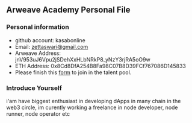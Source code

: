 ## Arweave Academy Personal File

### Personal information

- github account: kasabonline
- Email: zettaswari@gmail.com
- Arweave Address: jnV953uJ6Vpu2jSDehXxHLbNRkP8_yNzY3rjRA5oO9w
- ETH Address: 0x8Cd8DfA254B8Fa98C07B8D39FCf767086D145833
- Please finish this [form](https://docs.google.com/forms/d/e/1FAIpQLSfWA5fIIcBgmRppm3jNz5vmf9Mai_QMVil-2pO4r7YKn_Zhtw/viewform?usp=sf_link) to join in the talent pool.

### Introduce Yourself
 i'am have biggest enthusiast in developing dApps in many chain in the web3 circle, im curently working a freelance in node developer, node runner, node operator etc
